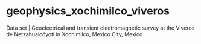 # geophysics_xochimilco_viveros
Data set | Geoelectrical and transient electromagnetic survey at the Viveros de Netzahualcóyotl in Xochimilco, Mexico City, Mexico
